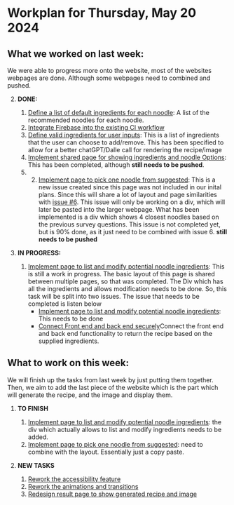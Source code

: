 # Workplan for Thursday, May 20 2024

## What we worked on last week:
We were able to progress more onto the website, most of the websites webpages are done. Although some webpages need to combined and pushed. 


2. **DONE:**
    1. [Define a list of default ingredients for each noodle](https://github.com/tranjack288/CSE-112-Project/issues/10): A list of the recommended noodles for each noodle.
    2. [Integrate Firebase into the existing CI workflow](https://github.com/tranjack288/CSE-112-Project/issues/27)
    3. [Define valid ingredients for user inputs](https://github.com/tranjack288/CSE-112-Project/issues/11): This is a list of ingredients that the user can choose to add/remove. This has been specified to allow for a better chatGPT/Dalle call for rendering the recipe/image
    4. [Implement shared page for showing ingredients and noodle Options](https://github.com/tranjack288/CSE-112-Project/issues/6):  This has been completed, although **still needs to be pushed**.
    5.  2. [Implement page to pick one noodle from suggested](https://github.com/tranjack288/CSE-112-Project/issues/25): This is a new issue created since this page was not included in our inital plans. Since this will share a lot of layout and page similarities with [issue #6](https://github.com/tranjack288/CSE-112-Project/issues/6). This issue will only be working on a div, which will later be pasted into the larger webpage. What has been implemented is a div which shows 4 closest noodles based on the previous survey questions. This issue is not completed yet, but is 90% done, as it just need to be combined with issue 6.  **still needs to be pushed**

1. **IN PROGRESS:** 
    1. [Implement page to list and modify potential noodle ingredients](https://github.com/tranjack288/CSE-112-Project/issues/6): This is still a work in progress. The basic layout of this page is shared between multiple pages, so that was completed. The Div which has all the ingredients and allows modification needs to be done. So, this task will be split into two issues. The issue that needs to be completed is listen below
        - [Implement page to list and modify potential noodle ingredients](https://github.com/tranjack288/CSE-112-Project/issues/28): This needs to be done
        - [Connect Front end and back end securely](https://github.com/tranjack288/CSE-112-Project/issues/30)Connect the front end and back end functionality to return the recipe based on the supplied ingredients.

## What to work on this week:
 
We will finish up the tasks from last week by just putting them together. Then, we aim to add the last piece of the website which is the part which will generate the recipe, and the image and display them.

1. **TO FINISH** 
    1. [Implement page to list and modify potential noodle ingredients](https://github.com/tranjack288/CSE-112-Project/issues/28): the div which actually allows to list and modify ingredients needs to be added.
    2. [Implement page to pick one noodle from suggested](https://github.com/tranjack288/CSE-112-Project/issues/25): need to combine with the layout. Essentially just a copy paste.

2. **NEW TASKS** 
    1. [Rework the accessibility feature](https://github.com/tranjack288/CSE-112-Project/issues/16)
    2. [Rework the animations and transitions](https://github.com/tranjack288/CSE-112-Project/issues/4) 
    3. [Redesign result page to show generated recipe and image](https://github.com/tranjack288/CSE-112-Project/issues/7)


